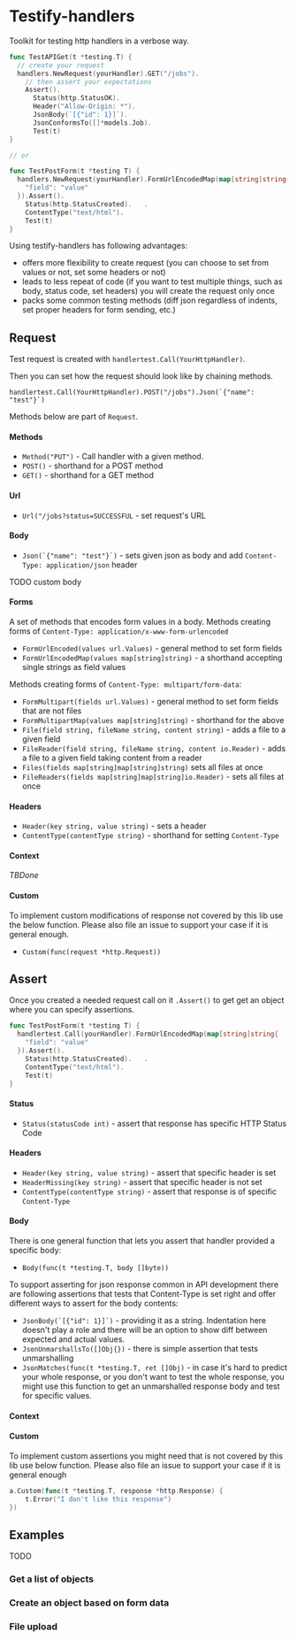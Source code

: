 # Testify-handlers

Toolkit for testing http handlers in a verbose way.

```go
func TestAPIGet(t *testing.T) {
  // create your request 
  handlers.NewRequest(yourHandler).GET("/jobs").
    // then assert your expectations
    Assert().
      Status(http.StatusOK).          
      Header("Allow-Origin: *").
      JsonBody(`[{"id": 1}]`).
      JsonConformsTo([]*models.Job).
      Test(t)
}

// or

func TestPostForm(t *testing T) {
  handlers.NewRequest(yourHandler).FormUrlEncodedMap(map[string]string{
    "field": "value"
  }).Assert().
    Status(http.StatusCreated).   .
    ContentType("text/html").
    Test(t)
} 
```

Using testify-handlers has following advantages:
- offers more flexibility to create request (you can choose to set from values or not, set some headers or not)
- leads to less repeat of code (if you want to test multiple things, such as body, status code, set headers) you will create the request only once
- packs some common testing methods (diff json regardless of indents, set proper headers for form sending, etc.)

## Request

Test request is created with `handlertest.Call(YourHttpHandler)`. 

Then you can set how the request should look like by chaining methods. 
```
handlertest.Call(YourHttpHandler).POST("/jobs").Json(`{"name": "test"}`)
```

Methods below are part of `Request`.

#### Methods

- `Method("PUT")` - Call handler with a given method.
- `POST()` - shorthand for a POST method
- `GET()` - shorthand for a GET method

#### Url

- `Url("/jobs?status=SUCCESSFUL` - set request's URL

#### Body

- ```Json(`{"name": "test"}`)``` - sets given json as body and add `Content-Type: application/json` header

TODO custom body

#### Forms

A set of methods that encodes form values in a body. 
Methods creating forms of `Content-Type: application/x-www-form-urlencoded` 
- `FormUrlEncoded(values url.Values)` - general method to set form fields
- `FormUrlEncodedMap(values map[string]string)` - a shorthand accepting single strings as field values

Methods creating forms of `Content-Type: multipart/form-data`:
- `FormMultipart(fields url.Values)` - general method to set form fields that are not files
- `FormMultipartMap(values map[string]string)` - shorthand for the above
- `File(field string, fileName string, content string)` - adds a file to a given field
- `FileReader(field string, fileName string, content io.Reader)` - adds a file to a given field taking content from a reader
- `Files(fields map[string]map[string]string)` sets all files at once
- `FileReaders(fields map[string]map[string]io.Reader)` - sets all files at once

#### Headers

- `Header(key string, value string)` - sets a header
- `ContentType(contentType string)` - shorthand for setting `Content-Type`

#### Context

*TBDone*

#### Custom

To implement custom modifications of response not covered by this lib use the below function. Please also file an issue to support your case if it is general enough.
- `Custom(func(request *http.Request))`

## Assert 

Once you created a needed request call on it `.Assert()` to get get an object where you can specify assertions.

```go
func TestPostForm(t *testing T) {
  handlertest.Call(yourHandler).FormUrlEncodedMap(map[string]string{
    "field": "value"
  }).Assert().
    Status(http.StatusCreated).   .
    ContentType("text/html").
    Test(t)
} 
```

#### Status

- `Status(statusCode int)` - assert that response has specific HTTP Status Code

#### Headers

- `Header(key string, value string)` - assert that specific header is set
- `HeaderMissing(key string)` - assert that specific header is not set
- `ContentType(contentType string)` - assert that response is of specific `Content-Type`

#### Body

There is one general function that lets you assert that handler provided a specific body:
- `Body(func(t *testing.T, body []byte))`
		
To support asserting for json response common in API development there are following assertions that tests that Content-Type is set right and offer different ways to assert for the body contents: 
- ```JsonBody(`[{"id": 1}]`)``` - providing it as a string. Indentation here doesn't play a role and there will be an option to show diff between expected and actual values.
- `JsonUnmarshallsTo([]Obj{})` - there is simple assertion that tests unmarshalling 
- `JsonMatches(func(t *testing.T, ret []Obj)` - in case it's hard to predict your whole response, 
or you don't want to test the whole response, you might use this function 
to get an unmarshalled response body and test for specific values.

#### Context

#### Custom

To implement custom assertions you might need that is not covered by this lib use below function. Please also file an issue to support your case if it is general enough
```go
a.Custom(func(t *testing.T, response *http.Response) {
    t.Error("I don't like this response")
})
```
## Examples

TODO

### Get a list of objects

### Create an object based on form data

### File upload

